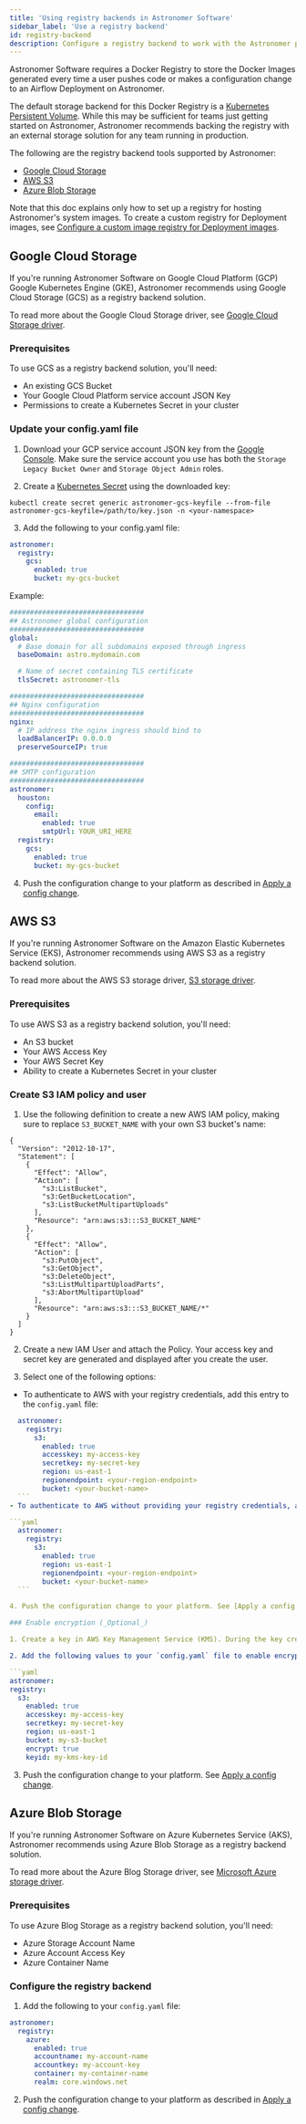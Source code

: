 ```yaml
---
title: 'Using registry backends in Astronomer Software'
sidebar_label: 'Use a registry backend'
id: registry-backend
description: Configure a registry backend to work with the Astronomer platform.
---
```


Astronomer Software requires a Docker Registry to store the Docker Images generated every time a user pushes code or makes a configuration change to an Airflow Deployment on Astronomer.

The default storage backend for this Docker Registry is a [Kubernetes Persistent Volume](https://kubernetes.io/docs/concepts/storage/persistent-volumes/). While this may be sufficient for teams just getting started on Astronomer, Astronomer recommends backing the registry with an external storage solution for any team running in production.

The following are the registry backend tools supported by Astronomer:

- [Google Cloud Storage](https://cloud.google.com/storage/)
- [AWS S3](https://aws.amazon.com/s3/)
- [Azure Blob Storage](https://azure.microsoft.com/en-us/services/storage/blobs/)

Note that this doc explains only how to set up a registry for hosting Astronomer's system images. To create a custom registry for Deployment images, see [Configure a custom image registry for Deployment images](custom-image-registry.md).

## Google Cloud Storage

If you're running Astronomer Software on Google Cloud Platform (GCP) Google Kubernetes Engine (GKE), Astronomer recommends using Google Cloud Storage (GCS) as a registry backend solution.

To read more about the Google Cloud Storage driver, see [Google Cloud Storage driver](https://github.com/docker/docker.github.io/blob/master/registry/storage-drivers/gcs.md).

### Prerequisites

To use GCS as a registry backend solution, you'll need:

- An existing GCS Bucket
- Your Google Cloud Platform service account JSON Key
- Permissions to create a Kubernetes Secret in your cluster

### Update your config.yaml file

1. Download your GCP service account JSON key from the [Google Console](https://console.cloud.google.com/apis/credentials/serviceaccountkey). Make sure the service account you use has both the `Storage Legacy Bucket Owner` and `Storage Object Admin` roles.

2. Create a [Kubernetes Secret](https://kubernetes.io/docs/concepts/configuration/secret/) using the downloaded key:

```
kubectl create secret generic astronomer-gcs-keyfile --from-file astronomer-gcs-keyfile=/path/to/key.json -n <your-namespace>
```

3. Add the following to your config.yaml file:

```yaml
astronomer:
  registry:
    gcs:
      enabled: true
      bucket: my-gcs-bucket
```

Example:

```yaml
#################################
## Astronomer global configuration
#################################
global:
  # Base domain for all subdomains exposed through ingress
  baseDomain: astro.mydomain.com

  # Name of secret containing TLS certificate
  tlsSecret: astronomer-tls

#################################
## Nginx configuration
#################################
nginx:
  # IP address the nginx ingress should bind to
  loadBalancerIP: 0.0.0.0
  preserveSourceIP: true

#################################
## SMTP configuration
#################################  
astronomer:
  houston:
    config:
      email:
        enabled: true
        smtpUrl: YOUR_URI_HERE
  registry:
    gcs:
      enabled: true
      bucket: my-gcs-bucket
```

4. Push the configuration change to your platform as described in [Apply a config change](apply-platform-config.md).

## AWS S3

If you're running Astronomer Software on the Amazon Elastic Kubernetes Service (EKS), Astronomer recommends using AWS S3 as a registry backend solution.

To read more about the AWS S3 storage driver, [S3 storage driver](https://github.com/docker/docker.github.io/blob/master/registry/storage-drivers/s3.md).

### Prerequisites

To use AWS S3 as a registry backend solution, you'll need:

- An S3 bucket
- Your AWS Access Key
- Your AWS Secret Key
- Ability to create a Kubernetes Secret in your cluster

### Create S3 IAM policy and user

1. Use the following definition to create a new AWS IAM policy, making sure to replace `S3_BUCKET_NAME` with your own S3 bucket's name:

```
{
  "Version": "2012-10-17",
  "Statement": [
    {
      "Effect": "Allow",
      "Action": [
        "s3:ListBucket",
        "s3:GetBucketLocation",
        "s3:ListBucketMultipartUploads"
      ],
      "Resource": "arn:aws:s3:::S3_BUCKET_NAME"
    },
    {
      "Effect": "Allow",
      "Action": [
        "s3:PutObject",
        "s3:GetObject",
        "s3:DeleteObject",
        "s3:ListMultipartUploadParts",
        "s3:AbortMultipartUpload"
      ],
      "Resource": "arn:aws:s3:::S3_BUCKET_NAME/*"
    }
  ]
}
```

2. Create a new IAM User and attach the Policy. Your access key and secret key are generated and displayed after you create the user.

3. Select one of the following options:

  - To authenticate to AWS with your registry credentials, add this entry to the `config.yaml` file:

  ```yaml
    astronomer:
      registry:
        s3:
          enabled: true
          accesskey: my-access-key
          secretkey: my-secret-key
          region: us-east-1
          regionendpoint: <your-region-endpoint>
          bucket: <your-bucket-name>
    ```
  - To authenticate to AWS without providing your registry credentials, add this entry to the `config.yaml` file:

  ```yaml
    astronomer:
      registry:
        s3:
          enabled: true
          region: us-east-1
          regionendpoint: <your-region-endpoint>
          bucket: <your-bucket-name>
    ```

4. Push the configuration change to your platform. See [Apply a config change](apply-platform-config.md).

### Enable encryption (_Optional_)

1. Create a key in AWS Key Management Service (KMS). During the key creation process you'll be asked to add "key users". Add the user created above as a "key user".

2. Add the following values to your `config.yaml` file to enable encryption:

```yaml
astronomer:
  registry:
    s3:
      enabled: true
      accesskey: my-access-key
      secretkey: my-secret-key
      region: us-east-1
      bucket: my-s3-bucket
      encrypt: true
      keyid: my-kms-key-id
```

3. Push the configuration change to your platform. See [Apply a config change](apply-platform-config.md).

## Azure Blob Storage

If you're running Astronomer Software on Azure Kubernetes Service (AKS), Astronomer recommends using Azure Blob Storage as a registry backend solution.

To read more about the Azure Blog Storage driver, see [Microsoft Azure storage driver](https://github.com/docker/docker.github.io/blob/master/registry/storage-drivers/azure.md).


### Prerequisites

To use Azure Blog Storage as a registry backend solution, you'll need:

- Azure Storage Account Name
- Azure Account Access Key
- Azure Container Name

### Configure the registry backend

1. Add the following to your `config.yaml` file:

```yaml
astronomer:
  registry:
    azure:
      enabled: true
      accountname: my-account-name
      accountkey: my-account-key
      container: my-container-name
      realm: core.windows.net
```

2. Push the configuration change to your platform as described in [Apply a config change](apply-platform-config.md).
